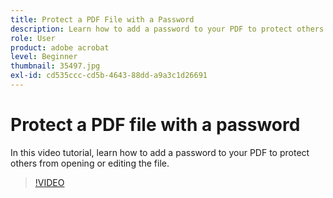 ```yaml
---
title: Protect a PDF File with a Password
description: Learn how to add a password to your PDF to protect others from opening or editing the file
role: User
product: adobe acrobat
level: Beginner
thumbnail: 35497.jpg
exl-id: cd535ccc-cd5b-4643-88dd-a9a3c1d26691
---
```

# Protect a PDF file with a password

In this video tutorial, learn how to add a password to your PDF to protect others from opening or editing the file.

>[!VIDEO](https://video.tv.adobe.com/v/35497?hidetitle=true)
